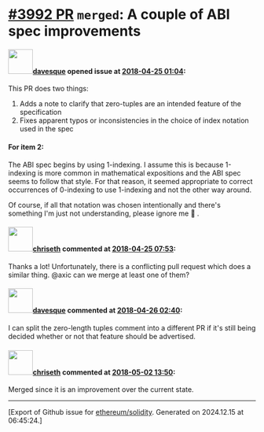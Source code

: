 # [\#3992 PR](https://github.com/ethereum/solidity/pull/3992) `merged`: A couple of ABI spec improvements

#### <img src="https://avatars.githubusercontent.com/u/791437?u=5bfe72964704be945c813280a1c0a41f5df5163d&v=4" width="50">[davesque](https://github.com/davesque) opened issue at [2018-04-25 01:04](https://github.com/ethereum/solidity/pull/3992):

This PR does two things:

1. Adds a note to clarify that zero-tuples are an intended feature of the specification
2. Fixes apparent typos or inconsistencies in the choice of index notation used in the spec

#### For item 2:

The ABI spec begins by using 1-indexing.  I assume this is because 1-indexing is more common in mathematical expositions and the ABI spec seems to follow that style.  For that reason, it seemed appropriate to correct occurrences of 0-indexing to use 1-indexing and not the other way around.

Of course, if all that notation was chosen intentionally and there's something I'm just not understanding, please ignore me 🙂 .

#### <img src="https://avatars.githubusercontent.com/u/9073706?v=4" width="50">[chriseth](https://github.com/chriseth) commented at [2018-04-25 07:53](https://github.com/ethereum/solidity/pull/3992#issuecomment-384193711):

Thanks a lot! Unfortunately, there is a conflicting pull request which does a similar thing. @axic can we merge at least one of them?

#### <img src="https://avatars.githubusercontent.com/u/791437?u=5bfe72964704be945c813280a1c0a41f5df5163d&v=4" width="50">[davesque](https://github.com/davesque) commented at [2018-04-26 02:40](https://github.com/ethereum/solidity/pull/3992#issuecomment-384494766):

I can split the zero-length tuples comment into a different PR if it's still being decided whether or not that feature should be advertised.

#### <img src="https://avatars.githubusercontent.com/u/9073706?v=4" width="50">[chriseth](https://github.com/chriseth) commented at [2018-05-02 13:50](https://github.com/ethereum/solidity/pull/3992#issuecomment-385984258):

Merged since it is an improvement over the current state.


-------------------------------------------------------------------------------



[Export of Github issue for [ethereum/solidity](https://github.com/ethereum/solidity). Generated on 2024.12.15 at 06:45:24.]

